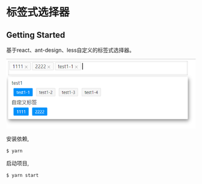 # 标签式选择器

## Getting Started

基于react、ant-design、less自定义的标签式选择器。

![image-20211220160902612](\README.assets\image-20211220160902612-16399877885601.png)



安装依赖,

```bash
$ yarn
```

启动项目,

```bash
$ yarn start
```

